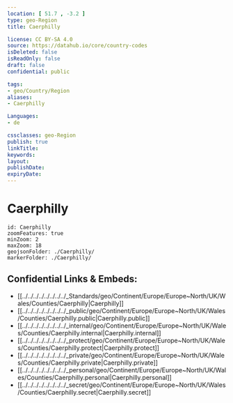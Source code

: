 ```yaml
---
location: [ 51.7 , -3.2 ] 
type: geo-Region
title: Caerphilly

license: CC BY-SA 4.0
source: https://datahub.io/core/country-codes
isDeleted: false
isReadOnly: false
draft: false
confidential: public

tags:
- geo/Country/Region
aliases:
- Caerphilly

Languages:
- de

cssclasses: geo-Region
publish: true
linkTitle: 
keywords: 
layout: 
publishDate: 
expiryDate: 
---
```


# Caerphilly

```leaflet
id: Caerphilly
zoomFeatures: true 
minZoom: 2 
maxZoom: 18
geojsonFolder: ./Caerphilly/
markerFolder: ./Caerphilly/
```


## Confidential Links & Embeds: 
- [[../../../../../../../../_Standards/geo/Continent/Europe/Europe~North/UK/Wales/Counties/Caerphilly|Caerphilly]] 
- [[../../../../../../../../_public/geo/Continent/Europe/Europe~North/UK/Wales/Counties/Caerphilly.public|Caerphilly.public]] 
- [[../../../../../../../../_internal/geo/Continent/Europe/Europe~North/UK/Wales/Counties/Caerphilly.internal|Caerphilly.internal]] 
- [[../../../../../../../../_protect/geo/Continent/Europe/Europe~North/UK/Wales/Counties/Caerphilly.protect|Caerphilly.protect]] 
- [[../../../../../../../../_private/geo/Continent/Europe/Europe~North/UK/Wales/Counties/Caerphilly.private|Caerphilly.private]] 
- [[../../../../../../../../_personal/geo/Continent/Europe/Europe~North/UK/Wales/Counties/Caerphilly.personal|Caerphilly.personal]] 
- [[../../../../../../../../_secret/geo/Continent/Europe/Europe~North/UK/Wales/Counties/Caerphilly.secret|Caerphilly.secret]] 

